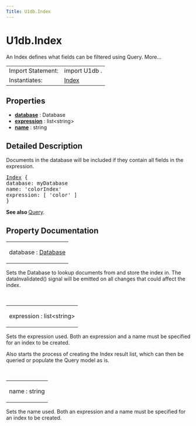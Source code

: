 ```yaml
---
Title: U1db.Index
---
```


# U1db.Index

<span class="subtitle"></span>
<!-- $$$Index-brief -->
<p>An Index defines what fields can be filtered using Query. More...</p>
<!-- @@@Index -->
<table class="alignedsummary">
<tr><td class="memItemLeft rightAlign topAlign"> Import Statement:</td><td class="memItemRight bottomAlign"> import U1db .</td></tr><tr><td class="memItemLeft rightAlign topAlign"> Instantiates:</td><td class="memItemRight bottomAlign"> <a href="index.html"><a href="U1db.Index.md">Index</a></td></tr></table><ul>
</ul>
<h2 id="properties">Properties</h2>
<ul>
<li class="fn"><b><b><a href="#database-prop">database</a></b></b> : Database</li>
<li class="fn"><b><b><a href="#expression-prop">expression</a></b></b> : list&lt;string&gt;</li>
<li class="fn"><b><b><a href="#name-prop">name</a></b></b> : string</li>
</ul>
<!-- $$$Index-description -->
<h2 id="details">Detailed Description</h2>
</p>
<p>Documents in the database will be included if they contain all fields in the expression.</p>
<pre class="qml"><span class="type"><a href="index.html">Index</a></span> {
<span class="name">database</span>: <span class="name">myDatabase</span>
<span class="name">name</span>: <span class="string">'colorIndex'</span>
<span class="name">expression</span>: [ <span class="string">'color'</span> ]
}</pre>
<p><b>See also </b><a href="U1db.Query.md">Query</a>.</p>
<!-- @@@Index -->
<h2>Property Documentation</h2>
<!-- $$$database -->
<table class="qmlname"><tr valign="top" id="database-prop"><td class="tblQmlPropNode"><p><span class="name">database</span> : <span class="type"><a href="U1db.Database.md">Database</a></span></p></td></tr></table><p>Sets the Database to lookup documents from and store the index in. The dataInvalidated() signal will be emitted on all changes that could affect the index.</p>
<!-- @@@database -->
<br/>
<!-- $$$expression -->
<table class="qmlname"><tr valign="top" id="expression-prop"><td class="tblQmlPropNode"><p><span class="name">expression</span> : <span class="type">list</span>&lt;<span class="type">string</span>&gt;</p></td></tr></table><p>Sets the expression used. Both an expression and a name must be specified for an index to be created.</p>
<p>Also starts the process of creating the Index result list, which can then be queried or populate the Query model as is.</p>
<!-- @@@expression -->
<br/>
<!-- $$$name -->
<table class="qmlname"><tr valign="top" id="name-prop"><td class="tblQmlPropNode"><p><span class="name">name</span> : <span class="type">string</span></p></td></tr></table><p>Sets the name used. Both an expression and a name must be specified for an index to be created.</p>
<!-- @@@name -->
<br/>
